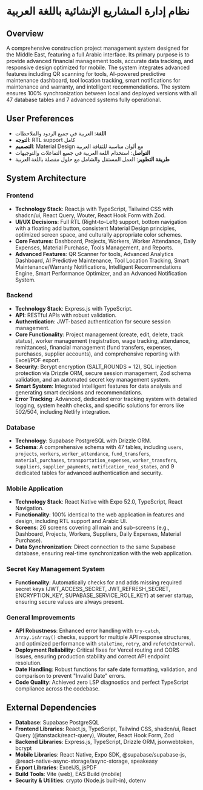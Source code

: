 # نظام إدارة المشاريع الإنشائية باللغة العربية

## Overview
A comprehensive construction project management system designed for the Middle East, featuring a full Arabic interface. Its primary purpose is to provide advanced financial management tools, accurate data tracking, and responsive design optimized for mobile. The system integrates advanced features including QR scanning for tools, AI-powered predictive maintenance dashboard, tool location tracking, smart notifications for maintenance and warranty, and intelligent recommendations. The system ensures 100% synchronization between local and deployed versions with all 47 database tables and 7 advanced systems fully operational.

## User Preferences
- **اللغة**: العربية في جميع الردود والملاحظات
- **التوجه**: RTL support كامل
- **التصميم**: Material Design مع ألوان مناسبة للثقافة العربية
- **التواصل**: استخدام اللغة العربية في جميع التفاعلات والتوجيهات
- **طريقة التطوير**: العمل المستقل والشامل مع حلول مفصلة باللغة العربية

## System Architecture

### Frontend
- **Technology Stack**: React.js with TypeScript, Tailwind CSS with shadcn/ui, React Query, Wouter, React Hook Form with Zod.
- **UI/UX Decisions**: Full RTL (Right-to-Left) support, bottom navigation with a floating add button, consistent Material Design principles, optimized screen space, and culturally appropriate color schemes.
- **Core Features**: Dashboard, Projects, Workers, Worker Attendance, Daily Expenses, Material Purchase, Tools Management, and Reports.
- **Advanced Features**: QR Scanner for tools, Advanced Analytics Dashboard, AI Predictive Maintenance, Tool Location Tracking, Smart Maintenance/Warranty Notifications, Intelligent Recommendations Engine, Smart Performance Optimizer, and an Advanced Notification System.

### Backend
- **Technology Stack**: Express.js with TypeScript.
- **API**: RESTful APIs with robust validation.
- **Authentication**: JWT-based authentication for secure session management.
- **Core Functionality**: Project management (create, edit, delete, track status), worker management (registration, wage tracking, attendance, remittances), financial management (fund transfers, expenses, purchases, supplier accounts), and comprehensive reporting with Excel/PDF export.
- **Security**: Bcrypt encryption (SALT_ROUNDS = 12), SQL injection protection via Drizzle ORM, secure session management, Zod schema validation, and an automated secret key management system.
- **Smart System**: Integrated intelligent features for data analysis and generating smart decisions and recommendations.
- **Error Tracking**: Advanced, dedicated error tracking system with detailed logging, system health checks, and specific solutions for errors like 502/504, including Netlify integration.

### Database
- **Technology**: Supabase PostgreSQL with Drizzle ORM.
- **Schema**: A comprehensive schema with 47 tables, including `users`, `projects`, `workers`, `worker_attendance`, `fund_transfers`, `material_purchases`, `transportation_expenses`, `worker_transfers`, `suppliers`, `supplier_payments`, `notification_read_states`, and 9 dedicated tables for advanced authentication and security.

### Mobile Application
- **Technology Stack**: React Native with Expo 52.0, TypeScript, React Navigation.
- **Functionality**: 100% identical to the web application in features and design, including RTL support and Arabic UI.
- **Screens**: 26 screens covering all main and sub-screens (e.g., Dashboard, Projects, Workers, Suppliers, Daily Expenses, Material Purchase).
- **Data Synchronization**: Direct connection to the same Supabase database, ensuring real-time synchronization with the web application.

### Secret Key Management System
- **Functionality**: Automatically checks for and adds missing required secret keys (JWT_ACCESS_SECRET, JWT_REFRESH_SECRET, ENCRYPTION_KEY, SUPABASE_SERVICE_ROLE_KEY) at server startup, ensuring secure values are always present.

### General Improvements
- **API Robustness**: Enhanced error handling with `try-catch`, `Array.isArray()` checks, support for multiple API response structures, and optimized performance with `staleTime`, `retry`, and `refetchInterval`.
- **Deployment Reliability**: Critical fixes for Vercel routing and CORS issues, ensuring production stability and correct API endpoint resolution.
- **Date Handling**: Robust functions for safe date formatting, validation, and comparison to prevent "Invalid Date" errors.
- **Code Quality**: Achieved zero LSP diagnostics and perfect TypeScript compliance across the codebase.

## External Dependencies
- **Database**: Supabase PostgreSQL
- **Frontend Libraries**: React.js, TypeScript, Tailwind CSS, shadcn/ui, React Query (@tanstack/react-query), Wouter, React Hook Form, Zod
- **Backend Libraries**: Express.js, TypeScript, Drizzle ORM, jsonwebtoken, bcrypt
- **Mobile Libraries**: React Native, Expo SDK, @supabase/supabase-js, @react-native-async-storage/async-storage, speakeasy
- **Export Libraries**: ExcelJS, jsPDF
- **Build Tools**: Vite (web), EAS Build (mobile)
- **Security & Utilities**: crypto (Node.js built-in), dotenv